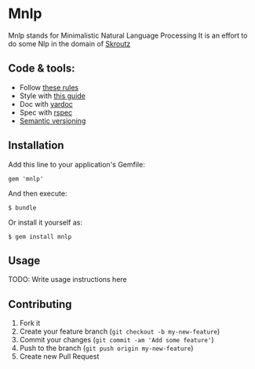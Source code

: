 # Mnlp

Mnlp stands for Minimalistic Natural Language Processing
It is an effort to do some Nlp in the domain of [Skroutz](http://www.skroutz.gr)

## Code & tools:

* Follow [these rules](https://gist.github.com/henrik/4509394)
* Style with [this guide](https://github.com/skroutz/ruby-style-guide)
* Doc with [yardoc](http://yardoc.org/)
* Spec with [rspec](http://rspec.info/)
* [Semantic versioning](http://semver.org/)

## Installation

Add this line to your application's Gemfile:

    gem 'mnlp'

And then execute:

    $ bundle

Or install it yourself as:

    $ gem install mnlp

## Usage

TODO: Write usage instructions here

## Contributing

1. Fork it
2. Create your feature branch (`git checkout -b my-new-feature`)
3. Commit your changes (`git commit -am 'Add some feature'`)
4. Push to the branch (`git push origin my-new-feature`)
5. Create new Pull Request
